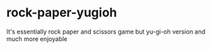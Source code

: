 # rock-paper-yugioh
It's essentially rock paper and scissors game but yu-gi-oh version and much more enjoyable
